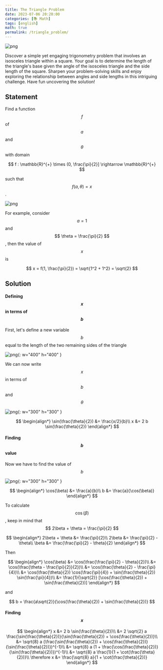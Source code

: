 ```yaml
---
title: The Triangle Problem
date: 2023-07-06 20:28:00
categories: [📚 Math]
tags: [english]
math: true
permalink: /triangle_problem/
---
```


![png](/assets/img/posts/2023-07-06-triangle_problem/background.jpg)

Discover a simple yet engaging trigonometry problem that involves an isosceles triangle within a square. Your goal is to determine the length of the triangle's base given the angle of the isosceles triangle and the side length of the square. Sharpen your problem-solving skills and enjoy exploring the relationship between angles and side lengths in this intriguing challenge. Have fun uncovering the solution!

## Statement


Find a function $$ f $$ of $$ a $$ and $$ \theta $$ with domain

$$
f : \mathbb{R}^{+} \times (0, \frac{\pi}{2}] \rightarrow \mathbb{R}^{+} 
$$

such that $$ f(a, \theta) = x $$.

![png](/assets/img/posts/2023-07-06-triangle_problem/statement.gif)

For example, consider $$ a = 1 $$ and $$ \theta = \frac{\pi}{2} $$, then the value of $$ x $$ is

$$
x = f(1, \frac{\pi}{2}) = \sqrt{1^2 + 1^2} = \sqrt{2}
$$



## Solution

#### Defining $$ x $$ in terms of $$ b $$

First, let's define a new variable $$ b $$ equal to the length of the two remaining sides of the triangle 

![png](/assets/img/posts/2023-07-06-triangle_problem/solution_step_one.png){: w="400" h="400" }

We can now write $$ x $$ in terms of $$ b $$ and $$ \theta $$

![png](/assets/img/posts/2023-07-06-triangle_problem/solution_step_two.png){: w="300" h="300" }

$$
\begin{align*}
\sin(\frac{\theta}{2}) &= \frac{x/2}{b}\\
x &= 2 b \sin(\frac{\theta}{2})
\end{align*}
$$

#### Finding $$ b $$ value

Now we have to find the value of $$ b $$

![png](/assets/img/posts/2023-07-06-triangle_problem/solution_step_three.png){: w="300" h="300" }

$$
\begin{align*}
\cos(\beta) &= \frac{a}{b}\\
b &= \frac{a}{\cos(\beta)}
\end{align*}
$$

To calculate $$ \cos(\beta) $$, keep in mind that $$ 2\beta + \theta = \frac{\pi}{2} $$

$$
\begin{align*}
2\beta + \theta &= \frac{\pi}{2}\\
2\beta &= \frac{\pi}{2} - \theta\\
\beta &= \frac{\frac{\pi}{2} - \theta}{2}
\end{align*}
$$

Then 

$$
\begin{align*}
\cos(\beta) &= \cos(\frac{\frac{\pi}{2} - \theta}{2})\\
&= \cos(\frac{\theta - \frac{\pi}{2}}{2})\\
&= \cos(\frac{\theta}{2} - \frac{\pi}{4})\\
&= \cos(\frac{\theta}{2}) \cos(\frac{\pi}{4}) + \sin(\frac{\theta}{2}) \sin(\frac{\pi}{4})\\
&= \frac{1}{\sqrt{2}} [\cos(\frac{\theta}{2}) + \sin(\frac{\theta}{2})]
\end{align*}
$$

and

$$
b = \frac{a\sqrt{2}}{\cos(\frac{\theta}{2}) + \sin(\frac{\theta}{2})}
$$

#### Finding $$ x $$

$$
\begin{align*}
x &= 2 b \sin(\frac{\theta}{2})\\
&= 2 \sqrt{2} a \frac{\sin(\frac{\theta}{2})}{\sin(\frac{\theta}{2}) + \cos(\frac{\theta}{2})}\\
&= \sqrt{8} a (\frac{\sin(\frac{\theta}{2}) + \cos(\frac{\theta}{2})}{\sin(\frac{\theta}{2})})^{-1}\\
&= \sqrt{8} a (1 + \frac{\cos(\frac{\theta}{2})}{\sin(\frac{\theta}{2})})^{-1}\\
&= \sqrt{8} a \frac{1}{1 + \cot(\frac{\theta}{2})}\\
\therefore x &= \frac{\sqrt{8} a}{1 + \cot(\frac{\theta}{2})}
\end{align*}
$$